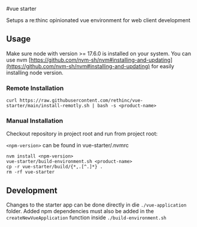 #vue starter

Setups a re:thinc opinionated vue environment for web client development

## Usage

Make sure node with version >= 17.6.0 is installed on your system. You can use nvm [https://github.com/nvm-sh/nvm#installing-and-updating](https://github.com/nvm-sh/nvm#installing-and-updating) for easily installing node version.

### Remote Installation

```
curl https://raw.githubusercontent.com/rethinc/vue-starter/main/install-remotly.sh | bash -s <product-name>
```

### Manual Installation
Checkout repository in project root and run from project root:

`<npm-version>` can be found in vue-starter/.nvmrc

```
nvm install <npm-version>
vue-starter/build-environment.sh <product-name>
cp -r vue-starter/build/{*,.[^.]*} .
rm -rf vue-starter
```

## Development

Changes to the starter app can be done directly in die `./vue-application` folder. 
Added npm dependencies must also be added in the `createNewVueApplication` function inside `./build-environment.sh`
